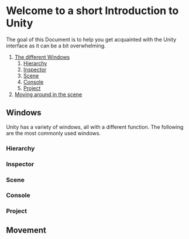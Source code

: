 # Welcome to a short Introduction to Unity
The goal of this Document is to help you get acquainted with the Unity interface as it can be a bit overwhelming.
1. [The different Windows](#windows)
    1. [Hierarchy](#hierarchy)
    2. [Inspector](#inspector)
    3. [Scene](#scene)
    4. [Console](#console)
    5. [Project](#project)
2. [Moving around in the scene](#movement)

## Windows
Unity has a variety of windows, all with a different function. The following are the most commonly used windows.
### Hierarchy

### Inspector

### Scene

### Console

### Project

## Movement
